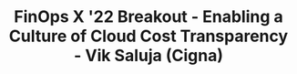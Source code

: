 ---
title: FinOps X '22 Breakout - Enabling a Culture of Cloud Cost Transparency - Vik Saluja (Cigna)
description: Learn how Cigna enables a culture of cloud cost transparency, starting with mastering cloud cost complexity and mastering the variable component of pay-per-use of resources.
date-added: Nov 2022
type: Video
source: Foundation Contribution
label: FinOps X
link: https://www.youtube.com/watch?v=HCAXsN6Hyng&list=PLUSCToibAswmu2V2rbm3ZjTLw3OZ9F2SB&index=10
framework-capabilities:
  - capability_normalization
  - capability_showback
  - capability_chargeback
framework-persona:
  - product
  - engineering
  - practitioner
  - finance
framework-maturity:
  - crawl
cloud-provider:
  - AWS
permalink: /resources/not-here/
weight: 30
listing: true
---
